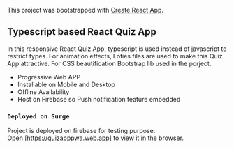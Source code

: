 This project was bootstrapped with [Create React App](https://github.com/facebook/create-react-app).

## Typescript based React Quiz App

In this responsive React Quiz App, typescript is used instead of javascript to restrict types. For animation effects, Loties files are used to make this Quiz App attractive. For CSS beautification Bootstrap lib used in the porject.

- Progressive Web APP
- Installable on Mobile and Desktop
- Offline Availability
- Host on Firebase so Push notification feature embedded


### `Deployed on Surge`

Project is deployed on firebase for testing purpose.<br />
Open [https://quizapppwa.web.app] to view it in the browser.

